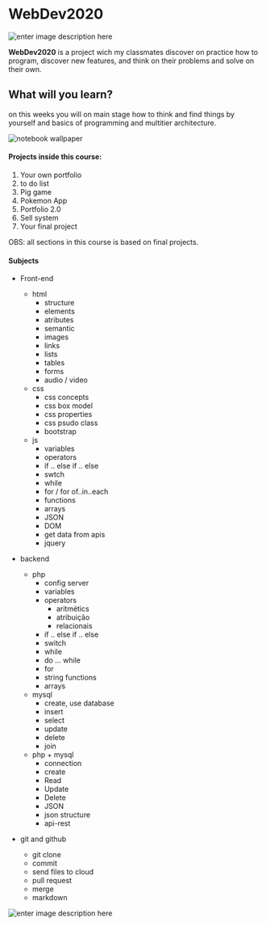 ﻿ WebDev2020
 ========================
![enter image description here](https://br.bitdegree.org/tutoriais/wp-content/uploads/2018/08/what-is-a-web-developer.jpg)

**WebDev2020** is a project  wich my classmates discover on practice how to  program, discover new features, and think on their problems and  solve on their own.

## What will you learn?

on this weeks you will on main stage how to think and find things by yourself and basics of programming and multitier architecture.

![notebook wallpaper](https://res.cloudinary.com/practicaldev/image/fetch/s--ZmPcIbAW--/c_limit,f_auto,fl_progressive,q_auto,w_880/https://dzone.com/storage/temp/12334613-971.jpg)

#### Projects inside this course:

 1. Your own portfolio
 2. to do list
 3. Pig game
 4. Pokemon App
 5. Portfolio 2.0
 6. Sell system
 7. Your final project

OBS: all sections in this course is based on final projects.

#### Subjects

 - Front-end
	 - html
		 - structure
		 - elements
		 - atributes
		 - semantic
		 - images
		 - links
		 - lists
		 - tables
		 - forms 
		 - audio / video
	 - css
		 - css concepts
		 - css  box model
		 - css properties
		 - css psudo class
		 - bootstrap
	 - js
		 - variables
		 - operators
		 - if .. else if .. else
		 - swtch
		 - while
		 - for / for of..in..each
		 - functions 
		 - arrays
		 - JSON
		 - DOM
		 - get data from apis
		 - jquery
 - backend
	 - php
		 - config server
		 - variables
		 - operators
			 - aritmétics
			 - atribuição
			 - relacionais
		 - if .. else if .. else
		 - switch
		 - while
		 - do ... while
		 - for
		 - string functions
		 - arrays
	 - mysql
		 - create, use database
		 - insert
		 - select
		 - update 
		 - delete
		 - join
	 - php + mysql
		 - connection
		 - create 
		 - Read
		 - Update
		 - Delete
		 - JSON
		 - json structure
		 - api-rest
		 
 - git and github 
	 - git clone 
	 - commit 
	 - send files to cloud 
	 - pull request
	 - merge 
	 - markdown 
 
![enter image description here](https://fiverr-res.cloudinary.com/images/t_main1,q_auto,f_auto/gigs/118133890/original/2f588bcbe52d79549f8acde1057a12289b36480f/create-your-new-website-as-you-dream-in-short-time-and-little-money.png)
